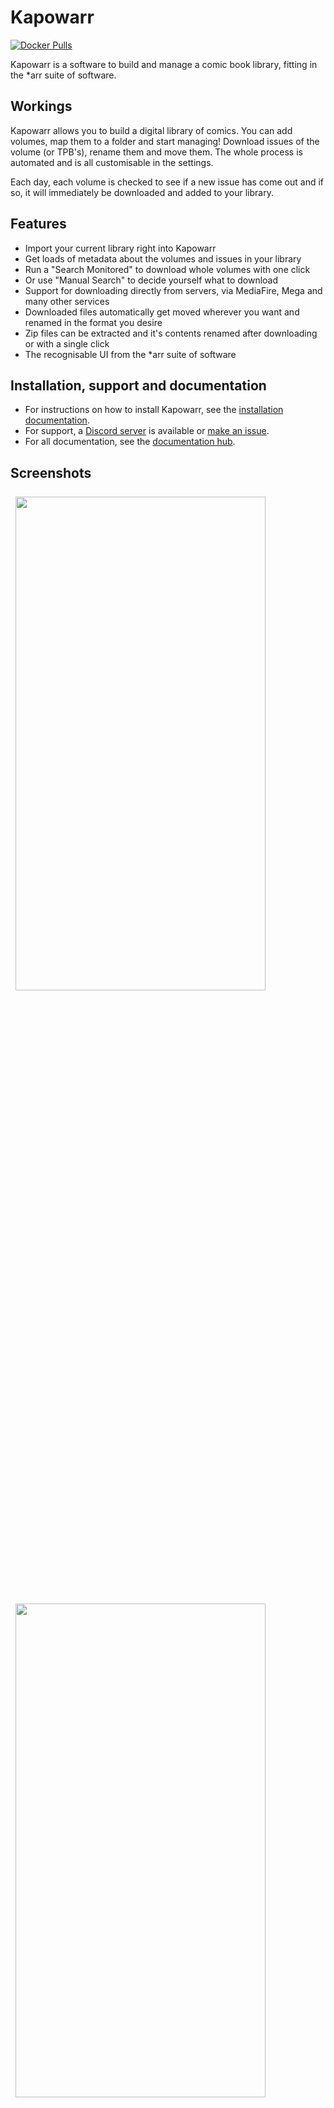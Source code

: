 # Kapowarr

[![Docker Pulls](https://img.shields.io/docker/pulls/mrcas/kapowarr.svg)](https://hub.docker.com/r/mrcas/kapowarr)

Kapowarr is a software to build and manage a comic book library, fitting in the *arr suite of software.

## Workings

Kapowarr allows you to build a digital library of comics. You can add volumes, map them to a folder and start managing! Download issues of the volume (or TPB's), rename them and move them. The whole process is automated and is all customisable in the settings.

Each day, each volume is checked to see if a new issue has come out and if so, it will immediately be downloaded and added to your library.

## Features

- Import your current library right into Kapowarr
- Get loads of metadata about the volumes and issues in your library
- Run a "Search Monitored" to download whole volumes with one click
- Or use "Manual Search" to decide yourself what to download
- Support for downloading directly from servers, via MediaFire, Mega and many other services
- Downloaded files automatically get moved wherever you want and renamed in the format you desire
- Zip files can be extracted and it's contents renamed after downloading or with a single click
- The recognisable UI from the *arr suite of software

## Installation, support and documentation

- For instructions on how to install Kapowarr, see the [installation documentation](https://casvt.github.io/Kapowarr/installation/).
- For support, a [Discord server](https://discord.gg/nMNdgG7vsE) is available or [make an issue](https://github.com/Casvt/Kapowarr/issues).
- For all documentation, see the [documentation hub](https://casvt.github.io/Kapowarr/).

## Screenshots

<img src="https://github.com/Casvt/Kapowarr/assets/88994465/797a7f2d-b279-4e21-8b99-c03e99065949" style="width: max(45%, 400px); margin: .5rem;">
<img src="https://github.com/Casvt/Kapowarr/assets/88994465/71465b08-03eb-477e-a511-f5bc5d953447" style="width: max(45%, 400px); margin: .5rem;">
<img src="https://github.com/Casvt/Kapowarr/assets/88994465/b21ae416-1ae4-46f1-8f63-cca21cc4ee7e" style="width: max(45%, 400px); margin: .5rem;">
<img src="https://github.com/Casvt/Kapowarr/assets/88994465/902b3c3a-4ffb-42c4-9184-a7197cecd965" style="width: max(45%, 400px); margin: .5rem;">
